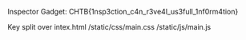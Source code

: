 Inspector Gadget:
CHTB{1nsp3ction_c4n_r3ve4l_us3full_1nf0rm4tion}

Key split over
intex.html
/static/css/main.css
/static/js/main.js